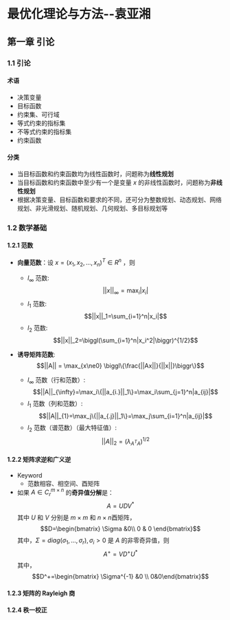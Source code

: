 # 最优化理论与方法--袁亚湘

## 第一章 引论
### 1.1 引论
#### 术语
- 决策变量
- 目标函数
- 约束集、可行域
- 等式约束的指标集
- 不等式约束的指标集
- 约束函数

#### 分类
- 当目标函数和约束函数均为线性函数时，问题称为**线性规划**
- 当目标函数和约束函数中至少有一个是变量 $x$ 的非线性函数时，问题称为**非线性规划**
- 根据决策变量、目标函数和要求的不同，还可分为整数规划、动态规划、网络规划、非光滑规划、随机规划、几何规划、多目标规划等

### 1.2 数学基础
#### 1.2.1 范数
- **向量范数**：设 $x = (x_1, x_2, ...,x_n)^T \in R^n$ ，则
	- $l_{\infty}$ 范数: $$||x||_{\infty}=\max_{i}|x_i|$$
	- $l_{1}$ 范数: $$||x||_1=\sum_{i=1}^n|x_i|$$
	- $l_{2}$ 范数: $$||x||_2=\biggl(\sum_{i=1}^n|x_i^2|\biggr)^{1/2}$$

- **诱导矩阵范数**: $$||A|| = \max_{x\ne0} \biggl\{\frac{||Ax||}{||x||}\biggr\}$$
	- $l_{\infty}$ 范数（行和范数）: $$||A||_{\infty}=\max_i\{||a_{i.}||_1\}=\max_i\sum_{j=1}^n|a_{ij}|$$
	- $l_{1}$ 范数（列和范数）: $$||A||_{1}=\max_j\{||a_{.j}||_1\}=\max_j\sum_{i=1}^n|a_{ij}|$$
	- $l_{2}$ 范数（谱范数）（最大特征值）: $$||A||_{2}=(\lambda_{A^TA})^{1/2}$$

#### 1.2.2 矩阵求逆和广义逆
- Keyword
	- 范数相容、相空间、酉矩阵
- 如果 $A \in C_r^{m\times n}$ 的**奇异值分解**是：$$A=UDV^*$$ 其中 $U$ 和 $V$ 分别是 $m \times m$ 和 $n \times n$酉矩阵，$$D=\begin{bmatrix} \Sigma &0\\ 0 & 0 \end{bmatrix}$$ 其中，$\Sigma=diag(\sigma_1,...,\sigma_r), \sigma_i>0$ 是 $A$ 的非零奇异值，则 $$A^+=VD^+U^*$$ 其中， $$D^+=\begin{bmatrix} \Sigma^{-1} &0 \\ 0&0\end{bmatrix}$$

#### 1.2.3 矩阵的 Rayleigh 商

#### 1.2.4 秩一校正
